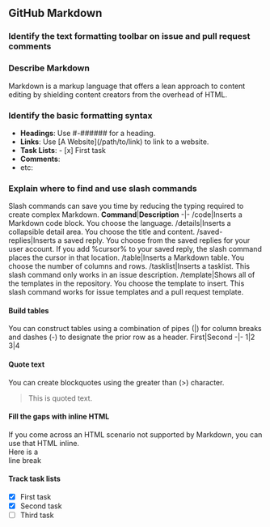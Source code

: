 ## GitHub Markdown

### Identify the text formatting toolbar on issue and pull request comments

### Describe Markdown
Markdown is a markup language that offers a lean approach to content editing by shielding content creators from the overhead of HTML.

### Identify the basic formatting syntax
- __Headings__:  Use #-###### for a heading.
- __Links__: Use \[A Website\]\(/path/to/link\) to link to a website.
- __Task Lists__: \- [x] First task
- __Comments__: 
- etc:

### Explain where to find and use slash commands
Slash commands can save you time by reducing the typing required to create complex Markdown.
**Command**|**Description**
-|-
/code|Inserts a Markdown code block. You choose the language.
/details|Inserts a collapsible detail area. You choose the title and content.
/saved-replies|Inserts a saved reply. You choose from the saved replies for your user account. If you add %cursor% to your saved reply, the slash command places the cursor in that location.
/table|Inserts a Markdown table. You choose the number of columns and rows.
/tasklist|Inserts a tasklist. This slash command only works in an issue description.
/template|Shows all of the templates in the repository. You choose the template to insert. This slash command works for issue templates and a pull request template.

#### Build tables
You can construct tables using a combination of pipes (|) for column breaks and dashes (-) to designate the prior row as a header.
First|Second
-|-
1|2
3|4

#### Quote text
You can create blockquotes using the greater than (>) character.
> This is quoted text.

#### Fill the gaps with inline HTML
If you come across an HTML scenario not supported by Markdown, you can use that HTML inline.<br />
Here is a<br />line break

#### Track task lists
- [x] First task
- [x] Second task
- [ ] Third task
